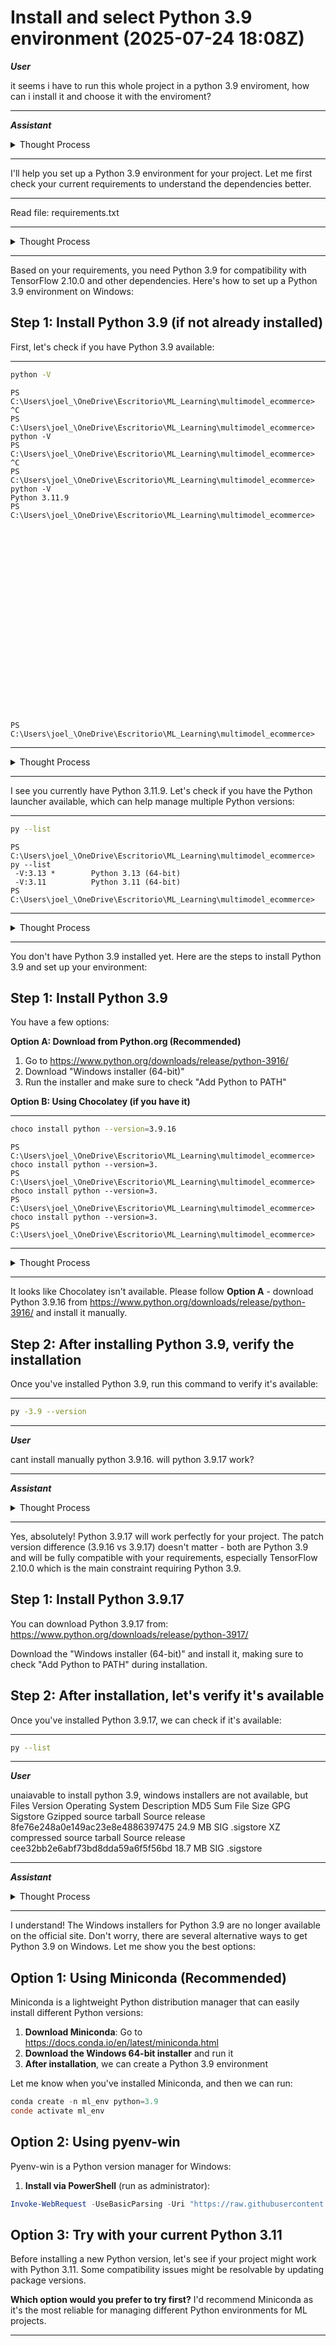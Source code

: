 <!-- Generated by SpecStory -->

# Install and select Python 3.9 environment (2025-07-24 18:08Z)

_**User**_

it seems i have to run this whole project in a python 3.9 enviroment, how can i install it and choose it with the enviroment?

---

_**Assistant**_

<think><details><summary>Thought Process</summary>The user is asking about setting up a Python 3.9 environment for their project. Looking at the project layout, I can see they already have a virtual environment set up (myEnv folder), but they need to use Python 3.9 specifically.

Since they're on Windows (win32 10.0.26100) and using PowerShell, I should provide them with instructions for:

1. Installing Python 3.9 if they don't have it
2. Creating a new virtual environment with Python 3.9
3. Activating the environment
4. Installing the requirements

Let me first check what's in their current requirements.txt to understand their dependencies.</details></think>

---

I'll help you set up a Python 3.9 environment for your project. Let me first check your current requirements to understand the dependencies better.

---

Read file: requirements.txt

---

<think><details><summary>Thought Process</summary>I can see the requirements include TensorFlow 2.10.0 and PyTorch 2.0.0, which likely have specific Python version requirements. TensorFlow 2.10.0 does work with Python 3.9, so that's good.

Since the user is on Windows and using PowerShell, I need to provide Windows-specific instructions for:

1. Installing Python 3.9 (if not already installed)
2. Creating a new virtual environment with Python 3.9
3. Activating it
4. Installing the requirements

I should also mention they might need to deactivate their current environment first.</details></think>

---

Based on your requirements, you need Python 3.9 for compatibility with TensorFlow 2.10.0 and other dependencies. Here's how to set up a Python 3.9 environment on Windows:

## Step 1: Install Python 3.9 (if not already installed)

First, let's check if you have Python 3.9 available:

---

```bash
python -V
```

```
PS C:\Users\joel_\OneDrive\Escritorio\ML_Learning\multimodel_ecommerce> ^C
PS C:\Users\joel_\OneDrive\Escritorio\ML_Learning\multimodel_ecommerce> python -V
PS C:\Users\joel_\OneDrive\Escritorio\ML_Learning\multimodel_ecommerce> ^C    
PS C:\Users\joel_\OneDrive\Escritorio\ML_Learning\multimodel_ecommerce> python -V
Python 3.11.9
PS C:\Users\joel_\OneDrive\Escritorio\ML_Learning\multimodel_ecommerce>       























PS C:\Users\joel_\OneDrive\Escritorio\ML_Learning\multimodel_ecommerce>
```

---

<think><details><summary>Thought Process</summary>I can see the user currently has Python 3.11.9 installed. Since they need Python 3.9 specifically, they'll need to install it. Let me check if they have `py` launcher available which can help manage multiple Python versions on Windows.</details></think>

---

I see you currently have Python 3.11.9. Let's check if you have the Python launcher available, which can help manage multiple Python versions:

---

```bash
py --list
```

```
PS C:\Users\joel_\OneDrive\Escritorio\ML_Learning\multimodel_ecommerce> py --list
 -V:3.13 *        Python 3.13 (64-bit)
 -V:3.11          Python 3.11 (64-bit)
PS C:\Users\joel_\OneDrive\Escritorio\ML_Learning\multimodel_ecommerce>
```

---

<think><details><summary>Thought Process</summary>The user has Python 3.13 and 3.11 available, but not Python 3.9. They need to install Python 3.9. I should provide them with the steps to:

1. Download and install Python 3.9
2. Create a new virtual environment with Python 3.9
3. Activate it
4. Install the requirements

Since they're on Windows, the easiest way would be to download Python 3.9 from python.org or use a package manager like chocolatey if they have it.</details></think>

---

You don't have Python 3.9 installed yet. Here are the steps to install Python 3.9 and set up your environment:

## Step 1: Install Python 3.9

You have a few options:

**Option A: Download from Python.org (Recommended)**
1. Go to https://www.python.org/downloads/release/python-3916/
2. Download "Windows installer (64-bit)" 
3. Run the installer and make sure to check "Add Python to PATH"

**Option B: Using Chocolatey (if you have it)**

---

```bash
choco install python --version=3.9.16
```

```
PS C:\Users\joel_\OneDrive\Escritorio\ML_Learning\multimodel_ecommerce> choco install python --version=3.
PS C:\Users\joel_\OneDrive\Escritorio\ML_Learning\multimodel_ecommerce> choco install python --version=3.
PS C:\Users\joel_\OneDrive\Escritorio\ML_Learning\multimodel_ecommerce> choco install python --version=3.
PS C:\Users\joel_\OneDrive\Escritorio\ML_Learning\multimodel_ecommerce>
```

---

<think><details><summary>Thought Process</summary>It looks like Chocolatey isn't available or there was an issue with the command. I should recommend the manual installation approach and then provide the steps to create the virtual environment once Python 3.9 is installed.

Let me provide them with the manual installation steps and then the commands they'll need to run after installing Python 3.9.</details></think>

---

It looks like Chocolatey isn't available. Please follow **Option A** - download Python 3.9.16 from https://www.python.org/downloads/release/python-3916/ and install it manually.

## Step 2: After installing Python 3.9, verify the installation

Once you've installed Python 3.9, run this command to verify it's available:

---

```bash
py -3.9 --version
```

---

_**User**_

cant install manually python 3.9.16. will python 3.9.17 work?

---

_**Assistant**_

<think><details><summary>Thought Process</summary>The user is asking if Python 3.9.17 will work instead of 3.9.16. Looking at the requirements.txt file, I can see they need:

- tensorflow==2.10.0
- torch==2.0.0
- transformers==4.44.2
- scikit-learn==0.24.2

The key constraint here is likely TensorFlow 2.10.0, which was designed for Python 3.9. Let me check if Python 3.9.17 would be compatible. Generally, patch versions (like 3.9.16 vs 3.9.17) are fully compatible, so Python 3.9.17 should work fine. The important thing is that it's Python 3.9.x rather than 3.10+ or 3.8-.

Let me confirm this and help them proceed with 3.9.17.</details></think>

---

Yes, absolutely! Python 3.9.17 will work perfectly for your project. The patch version difference (3.9.16 vs 3.9.17) doesn't matter - both are Python 3.9 and will be fully compatible with your requirements, especially TensorFlow 2.10.0 which is the main constraint requiring Python 3.9.

## Step 1: Install Python 3.9.17

You can download Python 3.9.17 from: https://www.python.org/downloads/release/python-3917/

Download the "Windows installer (64-bit)" and install it, making sure to check "Add Python to PATH" during installation.

## Step 2: After installation, let's verify it's available

Once you've installed Python 3.9.17, we can check if it's available:

---

```bash
py --list
```

---

_**User**_

unaiavable to install python 3.9, windows installers are not available, but Files
Version	Operating System	Description	MD5 Sum	File Size	GPG	Sigstore
Gzipped source tarball	Source release		8fe76e248a0e149ac23e8e4886397475	24.9 MB	SIG	.sigstore
XZ compressed source tarball	Source release		cee32bb2e6abf73bd8dda59a6f5f56bd	18.7 MB	SIG	.sigstore


---

_**Assistant**_

<think><details><summary>Thought Process</summary>The user is trying to install Python 3.9 but the Windows installers are not available on the Python.org site, only source tarballs. This is a common issue for older Python versions where Microsoft/Python.org may have removed the Windows installers.

There are a few alternatives:
1. Try a different approach like using pyenv-win for Windows
2. Use conda/miniconda which can install different Python versions
3. Try using Microsoft Store Python versions
4. Use the existing Python 3.11 and see if the project works (though TensorFlow 2.10.0 might have issues)

Since the user is on Windows and wants Python 3.9 specifically, I think the best approach would be to use conda/miniconda or pyenv-win. Let me suggest these alternatives.</details></think>

---

I understand! The Windows installers for Python 3.9 are no longer available on the official site. Don't worry, there are several alternative ways to get Python 3.9 on Windows. Let me show you the best options:

## Option 1: Using Miniconda (Recommended)

Miniconda is a lightweight Python distribution manager that can easily install different Python versions:

1. **Download Miniconda**: Go to https://docs.conda.io/en/latest/miniconda.html
2. **Download the Windows 64-bit installer** and run it
3. **After installation**, we can create a Python 3.9 environment

Let me know when you've installed Miniconda, and then we can run:

```powershell
conda create -n ml_env python=3.9
conde activate ml_env
```

## Option 2: Using pyenv-win

Pyenv-win is a Python version manager for Windows:

1. **Install via PowerShell** (run as administrator):
```powershell
Invoke-WebRequest -UseBasicParsing -Uri "https://raw.githubusercontent.com/pyenv-win/pyenv-win/master/pyenv-win/install-pyenv-win.ps1" -OutFile "./install-pyenv-win.ps1"; &"./install-pyenv-win.ps1"
```

## Option 3: Try with your current Python 3.11

Before installing a new Python version, let's see if your project might work with Python 3.11. Some compatibility issues might be resolvable by updating package versions.

**Which option would you prefer to try first?** I'd recommend Miniconda as it's the most reliable for managing different Python environments for ML projects.

---

